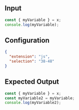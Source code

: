
## Input
```javascript input
const { myVariable } = x;
console.log(myVariable);
```

## Configuration
```json configuration
{
  "extension": "js",
  "selection": "38-48"
}
```

## Expected Output
```javascript expected output
const { myVariable } = x;
const myVariable2 = myVariable;
console.log(myVariable2);
```
